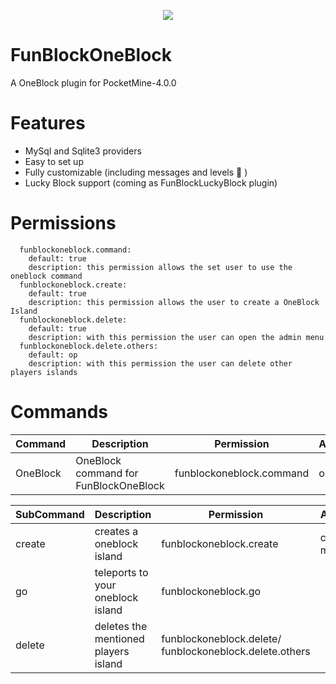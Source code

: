 <p align="center">
<a href="https://github.com/cosmicnebula200/FunBlockOneBlock" target="_blank"><img src="https://media.discordapp.net/attachments/829673511009779723/918506120094564392/png_20211209_221513_0000.png?width=240&height=240"></a>
</p>

# FunBlockOneBlock
 A OneBlock plugin for PocketMine-4.0.0

# Features
- MySql and Sqlite3 providers
- Easy to set up
- Fully customizable (including messages and levels 🥺 )
- Lucky Block support (coming as FunBlockLuckyBlock plugin)

# Permissions
```
  funblockoneblock.command:
    default: true
    description: this permission allows the set user to use the oneblock command
  funblockoneblock.create:
    default: true
    description: this permission allows the user to create a OneBlock Island
  funblockoneblock.delete:
    default: true
    description: with this permission the user can open the admin menu
  funblockoneblock.delete.others:
    default: op
    description: with this permission the user can delete other players islands
```

# Commands

Command | Description | Permission | Aliases |
----------------- | ------------- | ------------- | -------- |
OneBlock | OneBlock command for FunBlockOneBlock | funblockoneblock.command | ob

SubCommand | Description | Permission | Aliases |
----------------- | ------------- | ------------- | -------- |
create | creates a oneblock island | funblockoneblock.create | c, make
go | teleports to your oneblock island | funblockoneblock.go |  |
delete | deletes the mentioned players island | funblockoneblock.delete/ funblockoneblock.delete.others | |

